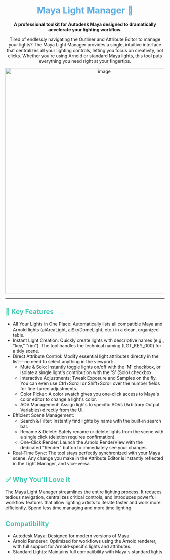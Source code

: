   <h1 align="center" style="color: #5DADE2;">Maya Light Manager 🔦</h1>

  <p align="center">
    <strong>A professional toolkit for Autodesk Maya designed to dramatically accelerate your lighting workflow.</strong>
  </p>


  <p align="center">
    Tired of endlessly navigating the Outliner and Attribute Editor to manage your lights? The Maya Light Manager provides a single, intuitive interface that centralizes
  all your lighting controls, letting you focus on creativity, not clicks. Whether you're using Arnold or standard Maya lights, this tool puts everything you need right at
   your fingertips.
  </p>


  <p align="center">
    <img width="610" height="715" alt="image" src="https://github.com/user-attachments/assets/cbf9bab2-8728-4f86-92e7-f5b34c8929e8" />

  </p>

  ---

  <h2 style="color: #48C9B0;">🚀 Key Features</h2>


   * All Your Lights in One Place: Automatically lists all compatible Maya and Arnold lights (aiAreaLight, aiSkyDomeLight, etc.) in a clean, organized table.
   * Instant Light Creation: Quickly create lights with descriptive names (e.g., "key," "rim"). The tool handles the technical naming (LGT_KEY_000) for a tidy scene.
   * Direct Attribute Control: Modify essential light attributes directly in the list— no need to select anything in the viewport:
       * Mute & Solo: Instantly toggle lights on/off with the 'M' checkbox, or isolate a single light's contribution with the 'S' (Solo) checkbox.
       * Interactive Adjustments: Tweak Exposure and Samples on the fly. You can even use Ctrl+Scroll or Shift+Scroll over the number fields for fine-tuned adjustments.
       * Color Picker: A color swatch gives you one-click access to Maya's color editor to change a light's color.
       * AOV Management: Assign lights to specific AOVs (Arbitrary Output Variables) directly from the UI.
   * Efficient Scene Management:
       * Search & Filter: Instantly find lights by name with the built-in search bar.
       * Rename & Delete: Safely rename or delete lights from the scene with a single click (deletion requires confirmation).
       * One-Click Render: Launch the Arnold RenderView with the dedicated "Render" button to immediately see your changes.
   * Real-Time Sync: The tool stays perfectly synchronized with your Maya scene. Any change you make in the Attribute Editor is instantly reflected in the Light Manager, and
      vice-versa.

  <h2 style="color: #48C9B0;">✅ Why You'll Love It</h2>


  The Maya Light Manager streamlines the entire lighting process. It reduces tedious navigation, centralizes critical controls, and introduces powerful workflow features
  that allow lighting artists to iterate faster and work more efficiently. Spend less time managing and more time lighting.

  <h2 style="color: #48C9B0;">Compatibility</h2>


   * Autodesk Maya: Designed for modern versions of Maya.
   * Arnold Renderer: Optimized for workflows using the Arnold renderer, with full support for Arnold-specific lights and attributes.
   * Standard Lights: Maintains full compatibility with Maya's standard lights.
